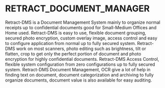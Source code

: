 # RETRACT_DOCUMENT_MANAGER
Retract-DMS is a Document Management System mainly to organize normal receipts up to confidential documents good for Small-Medium Offices and Home used. Retract-DMS is easy to use, flexible document grouping, secured photo encryption, custom overlay image, access control and easy to configure application from normal up to fully secured system. Retract-DMS work on most scanners, photo editing such as brightness, tilt or flatten, crop to get only the perfect portion of document and photo encryption for highly confidential documents. Retract-DMS Access Control, flexible system configuration from zero configurations up to fully secured system. Retract-DMS Document Management, OCR give a lot of help in finding text on document, document categorization and archiving to fully organize documents, document value is also available for easy auditing.
